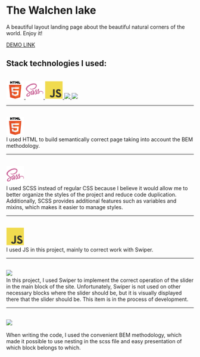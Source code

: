 <h1>The Walchen lake</h1>
<p>
A beautiful layout landing page about the beautiful natural corners of the world. Enjoy it!
</p>

  [DEMO LINK](https://Anastasia4sik.github.io/Walchen_Lake/)

<h2>Stack technologies I used:</h2>
<br>
<a href="https://developer.mozilla.org/ru/docs/Web/HTML">
  <img src="https://raw.githubusercontent.com/devicons/devicon/master/icons/html5/html5-original-wordmark.svg" height="48"/>
</a> <a href="https://sass-lang.com/">
  <img src="https://raw.githubusercontent.com/devicons/devicon/master/icons/sass/sass-original.svg" height="48"/>
</a> <a href="https://developer.mozilla.org/ru/docs/Web/JavaScript">
  <img src="https://raw.githubusercontent.com/devicons/devicon/master/icons/javascript/javascript-original.svg" height="48"/>
</a> <a href="https://swiperjs.com/">
  <img src="https://encrypted-tbn0.gstatic.com/images?q=tbn:ANd9GcRBM-AeBFPpjIYULQTUZGrFiS-t9FYzM8-9AOHbiS1RHg&s" height="48"/>
</a> <a href="https://avivi.pro/ua/blog/metodologiya-bem-v-deystvii/">
  <img src="https://iconape.com/wp-content/files/gl/43407/svg/bem.svg" height="48"/>
</a>

---
<br>

<a href="https://developer.mozilla.org/ru/docs/Web/HTML">
  <img src="https://raw.githubusercontent.com/devicons/devicon/master/icons/html5/html5-original-wordmark.svg" height="48"/>
</a> <br>
I used HTML to build semantically correct page taking into account the BEM methodology.

---
<br>
<a href="https://sass-lang.com/">
  <img src="https://raw.githubusercontent.com/devicons/devicon/master/icons/sass/sass-original.svg" height="48"/>
</a> <br>
I used SCSS instead of regular CSS because I believe it would allow me to better organize the styles of the project and reduce code duplication. Additionally, SCSS provides additional features such as variables and mixins, which makes it easier to manage styles.

-----
<br>
<a href="https://developer.mozilla.org/ru/docs/Web/JavaScript">
  <img src="https://raw.githubusercontent.com/devicons/devicon/master/icons/javascript/javascript-original.svg" height="48"/>
</a><br>
I used JS in this project, mainly to correct work with Swiper.

---
<br>
<a href="https://swiperjs.com/">
  <img src="https://encrypted-tbn0.gstatic.com/images?q=tbn:ANd9GcRBM-AeBFPpjIYULQTUZGrFiS-t9FYzM8-9AOHbiS1RHg&s" height="48"/>
</a> <br>
In this project, I used Swiper to implement the correct operation of the slider in the main block of the site. Unfortunately, Swiper is not used on other necessary blocks where the slider should be, but it is visually displayed there that the slider should be. This item is in the process of development.

---
<br>
<a href="https://avivi.pro/ua/blog/metodologiya-bem-v-deystvii/">
  <img src="https://iconape.com/wp-content/files/gl/43407/svg/bem.svg" height="48"/>
</a>

When writing the code, I used the convenient BEM methodology, which made it possible to use nesting in the scss file and easy presentation of which block belongs to which.
